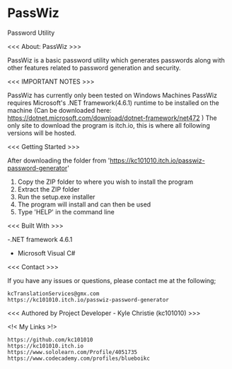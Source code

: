 # PassWiz
Password Utility 

<<< About: PassWiz >>>

PassWiz is a basic password utility which generates passwords along with other features related to password generation and security.


<<< IMPORTANT NOTES >>>

PassWiz has currently only been tested on Windows Machines
PassWiz requires Microsoft's .NET framework(4.6.1) runtime to be installed on the machine (Can be downloaded here: https://dotnet.microsoft.com/download/dotnet-framework/net472 )
The only site to download the program is itch.io, this is where all following versions will be hosted.


<<< Getting Started >>>

After downloading the folder from 'https://kc101010.itch.io/passwiz-password-generator'
1. Copy the ZIP folder to where you wish to install the program
2. Extract the ZIP folder 
3. Run the setup.exe installer
4. The program will install and can then be used  
5. Type 'HELP' in the command line


<<< Built With >>>

-.NET framework 4.6.1
- Microsoft Visual C#


<<< Contact >>>

If you have any issues or questions, please contact me at the following;

	kcTranslationServices@gmx.com
	https://kc101010.itch.io/passwiz-password-generator



<<< Authored by Project Developer - Kyle Christie (kc101010) >>>


<!< My Links >!>

	https://github.com/kc101010
	https://kc101010.itch.io
	https://www.sololearn.com/Profile/4051735
	https://www.codecademy.com/profiles/blueboikc
